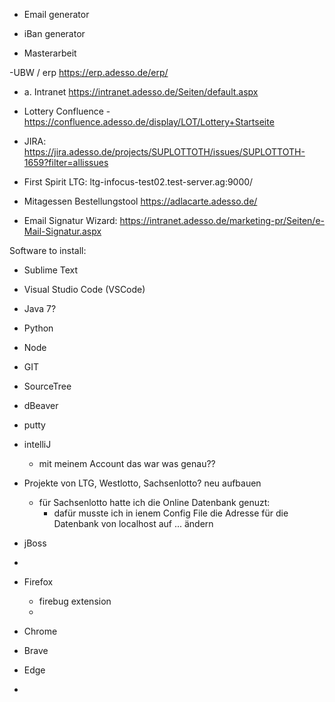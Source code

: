 - Email generator
- iBan generator

- Masterarbeit


-UBW / erp
https://erp.adesso.de/erp/

- a. Intranet
https://intranet.adesso.de/Seiten/default.aspx

- Lottery Confluence -
https://confluence.adesso.de/display/LOT/Lottery+Startseite

- JIRA:
https://jira.adesso.de/projects/SUPLOTTOTH/issues/SUPLOTTOTH-1659?filter=allissues


- First Spirit LTG:
ltg-infocus-test02.test-server.ag:9000/

- Mitagessen Bestellungstool
https://adlacarte.adesso.de/

- Email Signatur Wizard:
https://intranet.adesso.de/marketing-pr/Seiten/e-Mail-Signatur.aspx



Software to install:
- Sublime Text
- Visual Studio Code (VSCode)
- Java 7?
- Python
- Node
- GIT
- SourceTree
- dBeaver
- putty
- intelliJ
    - mit meinem Account das war was genau??

- Projekte von LTG, Westlotto, Sachsenlotto? neu aufbauen
    - für Sachsenlotto hatte ich die Online Datenbank genuzt:
        - dafür musste ich in ienem Config File die Adresse für die Datenbank von localhost auf ... ändern
- jBoss
- 


- Firefox
    - firebug extension
    -
- Chrome
- Brave
- Edge
- 